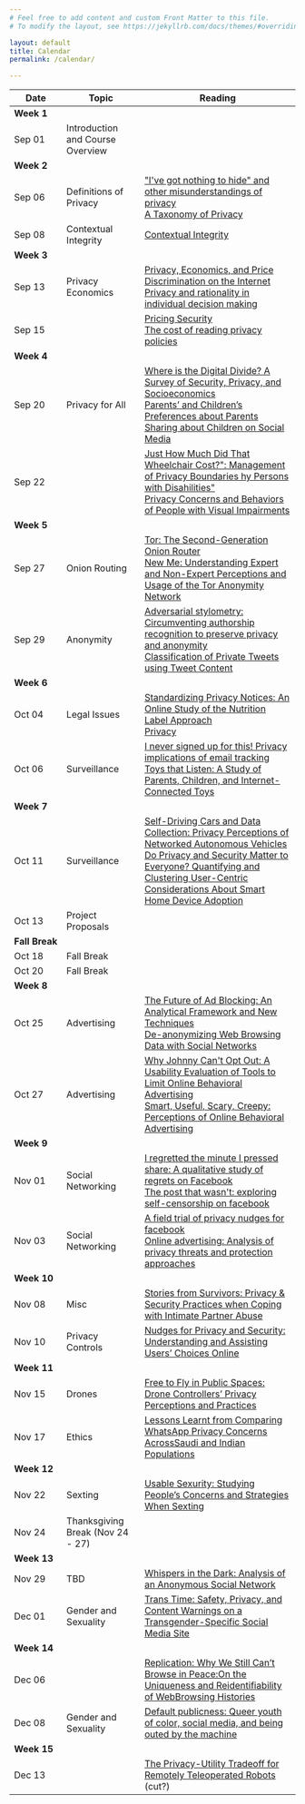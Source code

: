 ```yaml
---
# Feel free to add content and custom Front Matter to this file.
# To modify the layout, see https://jekyllrb.com/docs/themes/#overriding-theme-defaults

layout: default
title: Calendar
permalink: /calendar/

---
```



Date | Topic | Reading
| --- | --- | --- |
**Week 1** ||
Sep 01 | Introduction and Course Overview |
**Week 2** ||
Sep 06 | Definitions of Privacy | <a href="http://scholarship.law.gwu.edu/cgi/viewcontent.cgi?article=1159&context=faculty_publications">"I've got nothing to hide" and other misunderstandings of privacy<br/><a href="https://papers.ssrn.com/sol3/papers.cfm?abstract_id=667622">A Taxonomy of Privacy</a>
Sep 08 | Contextual Integrity | <a href="https://heinonline.org/hol-cgi-bin/get_pdf.cgi?handle=hein.journals/washlr79&section=16">Contextual Integrity</a>
**Week 3** | |
Sep 13 | Privacy Economics | <a href="http://dl.acm.org/citation.cfm?id=948051">Privacy, Economics, and Price Discrimination on the Internet</a><br><b></b><a href="https://www.heinz.cmu.edu/~acquisti/papers/acquisti.pdf">Privacy and rationality in individual decision making</a><b></b>
Sep 15 || <a href="https://blackboard.oberlin.edu/webapps/blackboard/execute/content/file?cmd=view&content_id=_1032193_1&course_id=_97721_1&launch_in_new=true">Pricing Security</a><br><b></b><a href="http://heinonline.org/HOL/Page?handle=hein.journals/isjlpsoc4&div=27&g_sent=1&casa_token=&collection=journals">The cost of reading privacy policies<a><br><b></b>
**Week 4** ||
Sep 20 |Privacy for All|<a href="https://dl.acm.org/citation.cfm?id=3025673">Where is the Digital Divide? A Survey of Security, Privacy, and Socioeconomics</a><br><b></b><a href="https://dl.acm.org/citation.cfm?id=3025587">Parents’ and Children’s Preferences about Parents Sharing about Children on Social Media</a><br><b></b>
Sep 22 || <a href="https://blackboard.oberlin.edu/webapps/blackboard/execute/content/file?cmd=view&content_id=_1032486_1&course_id=_97721_1&launch_in_new=true">Just How Much Did That Wheelchair Cost?": Management of Privacy Boundaries hy Persons with Disahilities"</a><br><b></b><a href="http://occs.cs.oberlin.edu/~rhoyle/papers/vip-privacy-chi15.pdf">Privacy Concerns and Behaviors of People with Visual Impairments</a><b></b>
**Week&nbsp;5** ||
Sep 27 |Onion Routing|<a href="http://www.usenix.org/events/sec04/tech/full_papers/dingledine/dingledine.pdf">Tor: The Second-Generation Onion Router </a><br><b></b><a href="https://www.usenix.org/system/files/conference/soups2017/soups2017-gallagher.pdf">New Me: Understanding Expert and Non-Expert Perceptions and Usage of the Tor Anonymity Network</a><br><b></b>
Sep 29 |Anonymity|<a href="https://dl.acm.org/citation.cfm?id=2382450">Adversarial stylometry: Circumventing authorship recognition to preserve privacy and anonymity</a><br><b></b><a href="https://blackboard.oberlin.edu/webapps/blackboard/execute/content/file?cmd=view&content_id=_1032240_1&course_id=_97721_1&launch_in_new=true">Classification of Private Tweets using Tweet Content</a><br><b></b>
**Week 6** ||
Oct 04 |Legal Issues| <a href="https://dl.acm.org/citation.cfm?id=1753561">Standardizing Privacy Notices: An Online Study of the Nutrition Label Approach</a><br><b></b><a href="https://blackboard.oberlin.edu/bbcswebdav/pid-696056-dt-content-rid-2721029_1/xid-2721029_1">Privacy</a><br><b></b>
Oct 06 |Surveillance| <a href="https://content.sciendo.com/configurable/contentpage/journals$002fpopets$002f2018$002f1$002farticle-p109.xml">I never signed up for this! Privacy implications of email tracking</a><br><b></b><a href="https://dl.acm.org/citation.cfm?id=3025735">Toys that Listen: A Study of Parents, Children, and Internet-Connected Toys</a><br><b></b>
**Week 7** ||
Oct 11 |Surveillance|<a href="https://www.usenix.org/system/files/conference/soups2017/soups2017-bloom.pdf">Self-Driving Cars and Data Collection: Privacy Perceptions of Networked Autonomous Vehicles</a><br /> <a href="https://www.usenix.org/conference/soups2020/presentation/barbosa">Do Privacy and Security Matter to Everyone? Quantifying and Clustering User-Centric Considerations About Smart Home Device Adoption</a>
Oct 13 | Project Proposals |
**Fall&nbsp;Break** ||
Oct 18 | Fall Break ||
Oct 20 | Fall Break ||
**Week 8** ||
Oct 25 |Advertising| <a href="https://arxiv.org/abs/1705.08568">The Future of Ad Blocking: An Analytical Framework and New Techniques</a><br><a href="https://dl.acm.org/citation.cfm?id=3052714">De-anonymizing Web Browsing Data with Social Networks</a>
Oct 27 |Advertising| <a href="https://dl.acm.org/citation.cfm?id=2207759">Why Johnny Can't Opt Out: A Usability Evaluation of Tools to Limit Online Behavioral Advertising</a><br><a href="https://dl.acm.org/citation.cfm?id=2335362">Smart, Useful, Scary, Creepy: Perceptions of Online Behavioral Advertising</a>
**Week&nbsp;9** ||
Nov 01 |Social Networking|<a href="http://dl.acm.org/citation.cfm?id=2078841">I regretted the minute I pressed share: A qualitative study of regrets on Facebook</a><br /><a href="http://doi.acm.org/10.1145/2441776.2441865">The post that wasn't: exploring self-censorship on facebook</a>
Nov 03 |Social Networking |<a href="http://doi.acm.org/10.1145/2556288.2557413">A field trial of privacy nudges for facebook</a><br><a href="https://www.sciencedirect.com/science/article/pii/S0140366416307083">Online advertising: Analysis of privacy threats and protection approaches</a>
**Week 10** ||
Nov 08 |Misc|<a href="https://dl.acm.org/citation.cfm?id=3025875">Stories from Survivors: Privacy & Security Practices when Coping with Intimate Partner Abuse</a><br>
Nov 10 |Privacy Controls|<a href="https://dl.acm.org/citation.cfm?id=3054926">Nudges for Privacy and Security: Understanding and Assisting Users’ Choices Online</a><br>
**Week 11** ||
Nov 15 |Drones|<a href="https://dl.acm.org/citation.cfm?id=3026049">Free to Fly in Public Spaces: Drone Controllers’ Privacy Perceptions and Practices</a><br>
Nov 17 |Ethics|<a href="https://www.usenix.org/conference/soups2020/presentation/dev">Lessons Learnt from Comparing WhatsApp Privacy Concerns AcrossSaudi and Indian Populations</a>
**Week 12** ||
Nov 22 |Sexting|<a href="https://www.usenix.org/conference/soups2020/presentation/geeng">Usable Sexurity: Studying People’s Concerns and Strategies When Sexting</a>
Nov 24 | Thanksgiving Break (Nov 24 - 27) |
**Week&nbsp;13** ||
Nov 29 |TBD|<a href="http://www.cs.ucsb.edu/~ravenben/publications/pdf/whisper-imc14.pdf">Whispers in the Dark: Analysis of an Anonymous Social Network</a>
Dec 01 |Gender and Sexuality|<a href="https://dl.acm.org/doi/abs/10.1145/3415195">Trans Time: Safety, Privacy, and Content Warnings on a Transgender-Specific Social Media Site</a>
**Week 14** ||
Dec 06 ||<a href="https://www.usenix.org/system/files/soups2020-bird.pdf">Replication: Why We Still Can’t Browse in Peace:On the Uniqueness and Reidentifiability of WebBrowsing Histories</a>
Dec 08 |Gender and Sexuality|<a href="https://journals.sagepub.com/doi/abs/10.1177/1461444817744784">Default publicness: Queer youth of color, social media, and being outed by the machine</a>|
**Week 15** ||
Dec 13 ||<a href="https://dl.acm.org/citation.cfm?id=2696484">The Privacy-Utility Tradeoff for Remotely Teleoperated Robots</a> (cut?)
